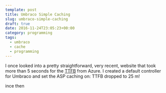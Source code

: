 ```yaml
---
template: post
title: Umbraco Simple Caching
slug: umbraco-simple-caching
draft: true
date: 2016-11-24T23:05:23+00:00
category: programming
tags:
  - umbraco
  - cache
  - programming
---
```


I once looked into a pretty straightforward, very recent, website that took more than 5 seconds for the [TTFB](https://en.wikipedia.org/wiki/Time_To_First_Byte) from Azure. I created a default controller for Umbraco and set the ASP caching on: TTFB dropped to 25 m!

ince then
